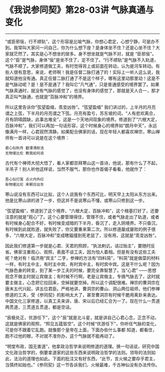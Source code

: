 # 《我说参同契》第28-03讲 气脉真通与变化

------

“或臣邪佞，行不顺轨”，这个形容是比喻气脉，你想心君定，心想宁静，可是办不到。我常叫大家问一问自己，你为什么想下座？是身体坐不住？还是心坐不住？大家就茫然了。其实是心不想坐的居多。身不想坐就是气脉不对，就是 “臣邪佞”。这个“臣”是气脉，身体“佞”是坐不住了，定不住了。“行不顺轨”是气脉不入轨道，气脉不顺了。大家修道做工夫，有时觉得背上或前面在转动，认为是河车转动。有些人很有意思，来说，老师啊！我是任督二脉打通了的！实际上一听人这么说，我就知道他没有通。真正任督二脉打通了不是这个样子，哪有这里动那里动！这是不是气脉动呢？是！是不是通了？我叫它“凡气通”，只是普通感受的境界罢了。如果气脉真通时，就没有气脉的感觉了，也没有身体的感觉了，那就是天人合一，那才真正叫气脉通，也就是“百脉冲和”的境界。

所以这里告诉你“弦望盈缩，乖变凶咎”。“弦望盈缩” 我们讲过的，上半月的月亮谓之上弦，下半月的月亮谓之下弦。月亮有盈亏，苏东坡的词，“人有悲欢离合，月有阴晴圆缺，此事古难全”，这是一个天地间现象的境界。修道到了“六根大定，百脉冲和”，我们可以再加一句话形容，这个时候身心的境界如“朗月中天”，永远像满月一样，心君寂然清静。如果配合佛家的话，现在年轻人都喜欢禅宗，寒山禅师有一首诗可以说是在这个境界：

```
君心似秋月 碧潭清皎洁
无物堪比伦 教我如何说
```

古代有个禅师大彻大悟了，看人家都崇拜寒山这一首诗，他说，那有什么了不起，半吊子！别人听他这样说，当然不服气，那你也作首偈子看看，他就作了：

```
吾心似灯笼 点火内外红
有物堪比伦 来朝日出东
```

寒山说没有东西可以比拟，这个人说我有个东西可比，明天早上太阳从东方出来。他是比寒山讲的进了一步，但这并不是说寒山不懂，或寒山只修到这一步。

“弦望盈缩”，修道到了这个境界，“六根大定，百脉冲和”，这个根基打好了，还要注意的就是“观心”了。这个心要管理得住，管理不住，或者气脉走出了轨道，或者有时候身心配合不好，有时候变成暗的下半月，昏沉了，走入阴境界。不只昏沉，有时候到此就败道，就失败了，你又要重来第二次。所以修道屡成屡败的例子很多，“六根大定，百脉冲和”变成瞎猫撞到死老鼠了，没有用，这就是“乖变凶咎”。

因此我们修道第一步就是心君、天君的照顾，“执法剌讥，诘过贻主”，要随时反省。佛家注重观心、观照，表面不谈工夫，因为怕人着相。但是有没有这些工夫呢？绝对有！临济用“宾主” 二字，参禅的方法有“四料简”，“料简”就是做菜的材料一样，有时主中主，有时主中宾，有时宾中主，有时宾中宾。这是干什么呢？因为气脉色身的转变，到了某一步工夫的时候，要完全靠智慧了。当“心君” ——思想观念不做主时就让宾做主；有时候不行啊，老是让宾做主，专搞气脉去了，这时就要主做主，心念把它拉回来，空掉就要空掉。所以这个调配很难。禅宗的曹洞宗在唐末五代兴起，讲五位君臣。严格地讲，曹洞宗的曹山、洞山两位祖师，他们参禅修道的工夫，受《参同契》的影响太大了，甚至曹洞宗有时候干脆用离卦来表达。中国文化三家修道，以真工夫来讲，唐、宋以后已经汇合为一了。现在什么一贯道两贯道，三贯道五贯道，都是空话。

“辰极处正，优游任下”，这个“辰”就是北斗星，就是讲自己心君心念，正念不动，这就是佛家的观照，“照见五蕴皆空”。这个时候“优游任下”，你听任气脉的变化，可是你不跟着它乱跑。就像那个皇帝在上面，下面办些什么事都 知道，都看住，跑不过他的眼，不对就不准你办，这个气脉就不能再动了。

“明堂布政，国无害道”，他拿政治哲学来说明修道的道理。换一句话说，研究中国文化政治哲学的，倒要拿道家的这些东西来说明政治哲学的法则。领导的法则如此，法治的道理也如此。下面的批注又有好东西，“此节，言火候之要存乎君主，当慎终如始也。”《参同契》这一节告诉我们，火候最难，千古神仙没有办法传你。